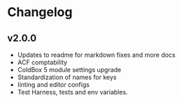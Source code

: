 # Changelog

## v2.0.0

* Updates to readme for markdown fixes and more docs
* ACF comptability
* ColdBox 5 module settings upgrade
* Standardization of names for keys
* linting and editor configs
* Test Harness, tests and env variables.